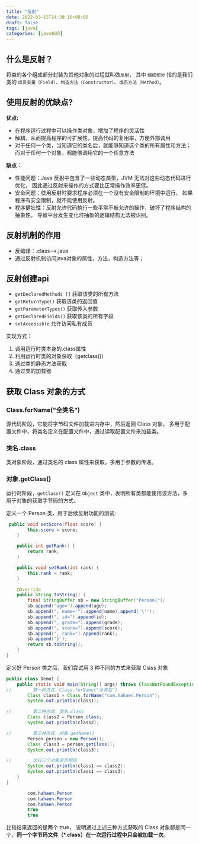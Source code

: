 ```yaml
---
title: "反射"
date: 2022-03-15T14:39:16+08:00
draft: false
tags: [java]
categories: [java知识]
---
```

## 什么是反射？

将类的各个组成部分封装为其他对象的过程就叫做`反射`，
其中 `组成部分` 指的是我们类的 `成员变量（Field）`、`构造方法（Constructor）`、`成员方法（Method）`。

## 使用反射的优缺点?

**优点:**

* 在程序运行过程中可以操作类对象，增加了程序的灵活性
* 解耦，从而提高程序的可扩展性，提高代码的复用率，方便外部调用
* 对于任何一个类，当知道它的类名后，就能够知道这个类的所有属性和方法；而对于任何一个对象，都能够调用它的一个任意方法

**缺点：**

* 性能问题：Java 反射中包含了一些动态类型，JVM 无法对这些动态代码进行优化，
因此通过反射来操作的方式要比正常操作效率更低。 
* 安全问题：使用反射时要求程序必须在一个没有安全限制的环境中运行，
如果程序有安全限制，就不能使用反射。 
* 程序健壮性：反射允许代码执行一些平常不被允许的操作，破坏了程序结构的抽象性，
导致平台发生变化时抽象的逻辑结构无法被识别。

## 反射机制的作用

* 反编译：.class-->.java 
* 通过反射机制访问java对象的属性，方法，构造方法等；

## 反射创建api

* `getDeclaredMethods []`  获取该类的所有方法 
* `getReturnType()`        获取该类的返回值 
* `getParameterTypes()`    获取传入参数 
* `getDeclaredFields()`    获取该类的所有字段 
* `setAccessible`          允许访问私有成员

实现方式：
1. 调用运行时类本身的.class属性 
2. 利用运行时类的对象获取（getclass()） 
3. 通过类的静态方法获取 
4. 通过类的加载器

## 获取 Class 对象的方式

### Class.forName("全类名")

源代码阶段，它能将字节码文件加载进内存中，然后返回 Class 对象，
多用于配置文件中，将类名定义在配置文件中，通过读取配置文件来加载类。

### 类名.class

类对象阶段，通过类名的 class 属性来获取，多用于参数的传递。

### 对象.getClass()

运行时阶段，`getClass()` 定义在 `Object` 类中，表明所有类都能使用该方法，多用于对象的获取字节码的方式。

定义一个 Person 类，用于后续反射功能的测试:

```java
 public void setScore(float score) {
        this.score = score;
    }

    public int getRank() {
        return rank;
    }

    public void setRank(int rank) {
        this.rank = rank;
    }

    @Override
    public String toString() {
        final StringBuffer sb = new StringBuffer("Person{");
        sb.append("age=").append(age);
        sb.append(", name='").append(name).append('\'');
        sb.append(", id=").append(id);
        sb.append(", grade=").append(grade);
        sb.append(", score=").append(score);
        sb.append(", rank=").append(rank);
        sb.append('}');
        return sb.toString();
    }
}
```

定义好 Person 类之后，我们尝试用 3 种不同的方式来获取 Class 对象

```java
public class Demo1 {
    public static void main(String[] args) throws ClassNotFoundException {
//        第一种方式，Class.forName("全类名")
        Class class1 = Class.forName("com.hahaen.Person");
        System.out.println(class1);

//        第二种方式，类名.class
        Class class2 = Person.class;
        System.out.println(class2);

//        第三种方式，对象.getName()
        Person person = new Person();
        Class class3 = person.getClass();
        System.out.println(class3);

//        比较三个对象是否相同
        System.out.println(class1 == class2);
        System.out.println(class1 == class3);
    }
}
```

```java
        com.hahaen.Person
        com.hahaen.Person
        com.hahaen.Person
        true
        true
```

比较结果返回的是两个 true，
说明通过上述三种方式获取的 Class 对象都是同一个，**同一个字节码文件（*.class）在一次运行过程中只会被加载一次**。

